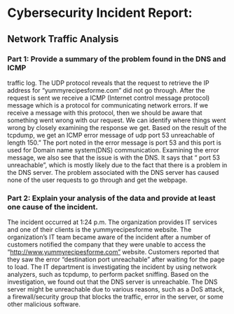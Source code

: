 # Cybersecurity Incident Report:
## Network Traffic Analysis
### Part 1: Provide a summary of the problem found in the DNS and ICMP 
traffic log.
The UDP protocol reveals that the request to retrieve the IP address for “yummyrecipesforme.com” did not go through. 
After the request is sent we receive a ICMP (Internet control message protocol) message which is a protocol for communicating
network errors. If we receive a message with this protocol, then we should be aware that something went wrong with our request.
We can identify where things went wrong by closely examining the response we get. Based on the result of the tcpdump, we get an
ICMP error message of udp port 53 unreachable of length 150.” The port noted in the error message is port 53 and this port is used
for Domain name system(DNS) communication. Examining the error message, we also see that the issue is with the DNS. It says that 
“ port 53 unreachable”, which is mostly likely due to the fact that there is a problem in the DNS server. The problem associated with
the DNS server has caused none of the user requests to go through and get the webpage. 

### Part 2: Explain your analysis of the data and provide at least one cause of the incident.
The incident occurred at 1:24 p.m. The  organization  provides IT services and one of their clients is the yummyrecipesforme website. 
The organization’s IT team became aware of the incident after a number of customers notified the company that they were unable to access
the “http://www.yummyrecipesforme.com” website. Customers reported that they saw the error “destination port unreachable” after waiting 
for the page to load. The IT department is investigating the incident by using network analyzers, such as tcpdump, to perform packet sniffing.
Based on the investigation, we found out that the DNS server is unreachable. The DNS server might be unreachable due to various reasons, such 
as a DoS attack, a firewall/security group that blocks the traffic, error in the server, or some other malicious software. 
